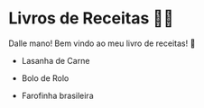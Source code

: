 # Livros de Receitas :man_cook:

Dalle mano! Bem vindo ao meu livro de receitas! :wave:

- Lasanha de Carne

- Bolo de Rolo
- Farofinha brasileira

